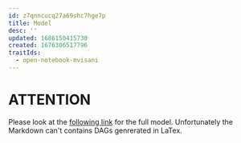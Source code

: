 ```yaml
---
id: z7qnncucq27a69shc7hge7p
title: Model
desc: ''
updated: 1686150415730
created: 1676306517796
traitIds:
  - open-notebook-mvisani
---
```


# ATTENTION
Please look at the [following link](https://commons-research.github.io/common_dws_public_storage/anticipated_lotus/Metabolites/Metabolites_MRF.pdf) for the full model. Unfortunately the Markdown can't contains DAGs genrerated in LaTex. 